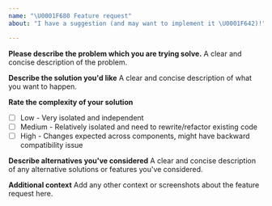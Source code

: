 ```yaml
---
name: "\U0001F680 Feature request"
about: "I have a suggestion (and may want to implement it \U0001F642)!"

---
```


**Please describe the problem which you are trying solve.**
A clear and concise description of the problem.

**Describe the solution you'd like**
A clear and concise description of what you want to happen.

**Rate the complexity of your solution**
- [ ] Low - Very isolated and independent
- [ ] Medium - Relatively isolated and need to rewrite/refactor existing code
- [ ] High - Changes expected across components, might have backward compatibility issue

**Describe alternatives you've considered**
A clear and concise description of any alternative solutions or features you've considered.

**Additional context**
Add any other context or screenshots about the feature request here.
